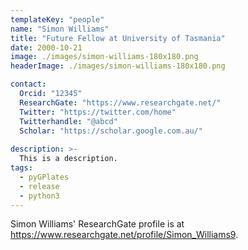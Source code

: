 ```yaml
---
templateKey: "people"
name: "Simon Williams"
title: "Future Fellow at University of Tasmania"
date: 2000-10-21
image: ./images/simon-williams-180x180.png
headerImage: ./images/simon-williams-180x180.png

contact: 
  Orcid: "12345"
  ResearchGate: "https://www.researchgate.net/" 
  Twitter: "https://twitter.com/home"
  Twitterhandle: "@abcd"
  Scholar: "https://scholar.google.com.au/" 
  
description: >-
  This is a description.
tags:
  - pyGPlates
  - release
  - python3
---
```


Simon Williams' ResearchGate profile is at https://www.researchgate.net/profile/Simon_Williams9.
